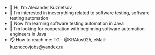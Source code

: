 - 👋 Hi, I’m Alexander Kuznetsov
- 👀 I’m interested in ineverything related to software testing, software testing automation
- 🌱 Now I'm learning software testing automation in Java
- 💞️ I’m looking for cooperation with beginning software automation engineers in Java
- 📫 How to reach me: TG - @KRAtos025, eMail- kuznecovjobs@yandex.ru

<!---
Nifferis-777/Nifferis-777 is a ✨ special ✨ repository because its `README.md` (this file) appears on your GitHub profile.
You can click the Preview link to take a look at your changes.
--->
